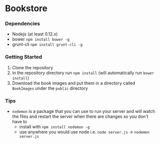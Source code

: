 # Bookstore #

### Dependencies ###
- Nodejs (at least 0.12.x)
- bower `npm install bower -g`
- grunt-cli `npm install grunt-cli -g`

### Getting Started ###
1. Clone the repository
2. In the repository directory run `npm install` (will automatically run `bower install`)
3. Download the book images and put them in a directory called `BookImages` under the `public` directory

### Tips ###
- `nodemon` is a package that you can use to run your server and will watch the files and restart the server when there are changes so you don't have to
    - install with `npm install nodemon -g`
    - use anywhere you would use node i.e. `node server.js` -> `nodemon server.js`